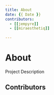 ```yaml
---
title: About
date: {{ Date }}
contributors:
  - [[jempyre]]
  - [[miraesthetiq]]
  
---
```


# About

Project Description

## Contributors
